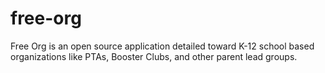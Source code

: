 # free-org
Free Org is an open source application detailed toward K-12 school based organizations like PTAs, Booster Clubs, and other parent lead groups. 
